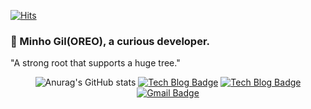 [![Hits](https://hits.seeyoufarm.com/api/count/incr/badge.svg?url=https%3A%2F%2Fgithub.com%2Frlfalsgh95&count_bg=%2379C83D&title_bg=%23555555&icon=&icon_color=%23E7E7E7&title=hits&edge_flat=false)](https://hits.seeyoufarm.com)

### 👋 Minho Gil(OREO), a curious developer.

"A strong root that supports a huge tree."
	
	
<div align="center">
	
![Anurag's GitHub stats](https://github-readme-stats.vercel.app/api?username=rlfalsgh95&show_icons=true&theme=radical)
[![Tech Blog Badge](http://img.shields.io/badge/-Tech%20Blog-black?style=flat-square&logo=Notion&link=https://codingnotes.tistory.com/)](https://codingnotes.tistory.com/)
[![Tech Blog Badge](http://img.shields.io/badge/-Instagram-E4405F?style=flat-square&logo=instagram&logoColor=ffffff&link=https://www.instagram.com/do.mino_96/)](https://www.instagram.com/do.mino_96/)
[![Gmail Badge](https://img.shields.io/badge/Gmail-d14836?style=flat-square&logo=Gmail&logoColor=white&link=mailto:rlfalsgh96@gmail.com)](mailto:rlfalsgh96@gmail.com)
	
</div>
<!--
**rlfalsgh95/rlfalsgh95** is a ✨ _special_ ✨ repository because its `README.md` (this file) appears on your GitHub profile.

Here are some ideas to get you started:

- 🔭 I’m currently working on ...
- 🌱 I’m currently learning ...
- 👯 I’m looking to collaborate on ...
- 🤔 I’m looking for help with ...
- 💬 Ask me about ...
- 😄 Pronouns: ...
- ⚡ Fun fact: ...
-->
